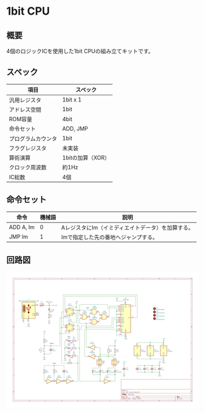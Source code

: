 # 1bit CPU

## 概要
4個のロジックICを使用した1bit CPUの組み立てキットです。

## スペック
|項目|スペック|
|---|---|
|汎用レジスタ|1bit x 1|
|アドレス空間|1bit|
|ROM容量|4bit|
|命令セット|ADD, JMP|
|プログラムカウンタ|1bit|
|フラグレジスタ|未実装|
|算術演算|1bitの加算（XOR）|
|クロック周波数|約1Hz|
|IC総数|4個|

## 命令セット
|命令|機械語|説明|
|---|---|---|
|ADD A, Im|0|AレジスタにIm（イミディエイトデータ）を加算する。|
|JMP Im|1|Imで指定した先の番地へジャンプする。|

## 回路図
![回路図](./img/schematic.jpg)
